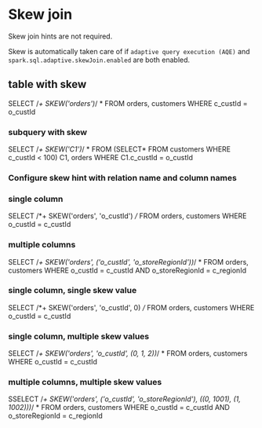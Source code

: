 # Skew join

Skew join hints are not required.

Skew is automatically taken care of if `adaptive query execution (AQE)` and `spark.sql.adaptive.skewJoin.enabled` are both enabled.

## table with skew

SELECT /*+ SKEW('orders')*/ * FROM orders, customers WHERE c_custId = o_custId

### subquery with skew

SELECT /*+ SKEW('C1')*/ *
  FROM (SELECT* FROM customers WHERE c_custId < 100) C1, orders
  WHERE C1.c_custId = o_custId

### Configure skew hint with relation name and column names

### single column

SELECT /*+ SKEW('orders', 'o_custId') */*
  FROM orders, customers
  WHERE o_custId = c_custId

### multiple columns

SELECT /*+ SKEW('orders', ('o_custId', 'o_storeRegionId'))*/ *
  FROM orders, customers
  WHERE o_custId = c_custId AND o_storeRegionId = c_regionId

### single column, single skew value

SELECT /*+ SKEW('orders', 'o_custId', 0) */*
  FROM orders, customers
  WHERE o_custId = c_custId

### single column, multiple skew values

SELECT /*+ SKEW('orders', 'o_custId', (0, 1, 2))*/ *
  FROM orders, customers
  WHERE o_custId = c_custId

### multiple columns, multiple skew values

SSELECT /*+ SKEW('orders', ('o_custId', 'o_storeRegionId'), ((0, 1001), (1, 1002)))*/ *
  FROM orders, customers
  WHERE o_custId = c_custId AND o_storeRegionId = c_regionId
